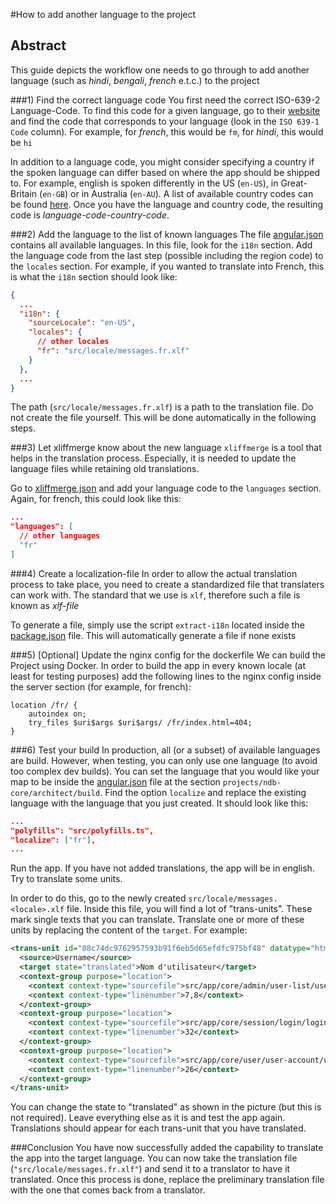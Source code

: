 #How to add another language to the project

## Abstract
This guide depicts the workflow one needs to go through to add another language 
(such as _hindi_, _bengali_, _french_ e.t.c.) to the project

###1) Find the correct language code
You first need the correct ISO-639-2 Language-Code. To find this code for a given
language, go to their [website](https://www.loc.gov/standards/iso639-2/php/code_list.php)
and find the code that corresponds to your language (look in the `ISO 639-1 Code` column). 
For example, for _french_, this would be `fm`, for _hindi_, this would be `hi`

In addition to a language code, you might consider specifying a country if the spoken language can
differ based on where the app should be shipped to. For example, english is spoken differently
in the US (`en-US`), in Great-Britain (`en-GB`) or in Australia (`en-AU`).
A list of available country codes can be found [here](https://www.iso.org/obp/ui/#search/code/).
Once you have the language and country code, the resulting code is _language-code_-_country-code_.

###2) Add the language to the list of known languages
The file [angular.json](angular.json) contains all available languages. In this file, look for the
`i18n` section. Add the language code from the last step (possible including the region code) 
to the `locales` section. For example, if you wanted to translate into French, this is what the 
`i18n` section should look like:

```json
{
  ...
  "i18n": {
    "sourceLocale": "en-US",
    "locales": {
      // other locales
      "fr": "src/locale/messages.fr.xlf"
    }
  },
  ...
}
```
The path (`src/locale/messages.fr.xlf`) is a path to the translation file. Do not create the file yourself.
This will be done automatically in the following steps.

###3) Let xliffmerge know about the new language
`xliffmerge` is a tool that helps in the translation process. Especially, it is needed to
update the language files while retaining old translations.

Go to [xliffmerge.json](xliffmerge.json) and add your language code to the `languages` section.
Again, for french, this could look like this:
```json
...
"languages": [
  // other languages
  "fr"
]
```

###4) Create a localization-file
In order to allow the actual translation process to take place, you need to create a 
standardized file that translaters can work with. The standard that we use is `xlf`, therefore
such a file is known as _xlf-file_

To generate a file, simply use the script `extract-i18n` located inside the [package.json](package.json)
file. This will automatically generate a file if none exists

###5) [Optional] Update the nginx config for the dockerfile
We can build the Project using Docker. In order to build the app in every known locale
(at least for testing purposes) add the following lines to the nginx config inside the
server section (for example, for french):
```nginx configuration
location /fr/ {
    autoindex on;
    try_files $uri$args $uri$args/ /fr/index.html=404;
}
```

###6) Test your build
In production, all (or a subset) of available languages are build. However, when testing,
you can only use one language (to avoid too complex dev builds). You can set the language
that you would like your map to be inside the [angular.json](angular.json) file at the section
`projects/ndb-core/architect/build`. Find the option `localize` and replace the existing language
with the language that you just created. It should look like this:
```json
...
"polyfills": "src/polyfills.ts",
"localize": ["fr"],
...
```
Run the app. If you have not added translations, the app will be in english. 
Try to translate some units. 

In order to do this, go to the
newly created `src/locale/messages.<locale>.xlf` file. Inside this file, you will find a lot of
"trans-units". These mark single texts that you can translate. Translate one or more
of these units by replacing the content of the `target`. For example:
```xml
<trans-unit id="08c74dc9762957593b91f6eb5d65efdfc975bf48" datatype="html">
  <source>Username</source>
  <target state="translated">Nom d'utilisateur</target>
  <context-group purpose="location">
    <context context-type="sourcefile">src/app/core/admin/user-list/user-list.component.html</context>
    <context context-type="linenumber">7,8</context>
  </context-group>
  <context-group purpose="location">
    <context context-type="sourcefile">src/app/core/session/login/login.component.html</context>
    <context context-type="linenumber">32</context>
  </context-group>
  <context-group purpose="location">
    <context context-type="sourcefile">src/app/core/user/user-account/user-account.component.html</context>
    <context context-type="linenumber">26</context>
  </context-group>
</trans-unit>
```
You can change the state to "translated" as shown in the picture (but this is not required). 
Leave everything else as it is and test the app again. Translations should appear for each 
trans-unit that you have translated.

###Conclusion
You have now successfully added the capability to translate the app into the target
language. You can now take the translation file (`"src/locale/messages.fr.xlf"`) and 
send it to a translator to have it translated. Once this process is done, replace the
preliminary translation file with the one that comes back from a translator.
